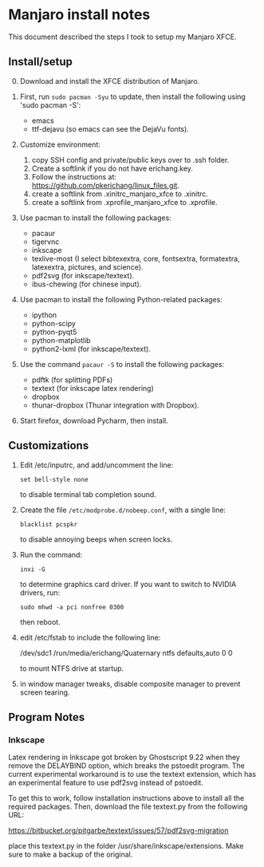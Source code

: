# Manjaro install notes
This document described the steps I took to setup my Manjaro XFCE.

## Install/setup

0. Download and install the XFCE distribution of Manjaro.

1. First, run `sudo pacman -Syu` to update, then install the following using 
   'sudo pacman -S':

   * emacs
   * ttf-dejavu (so emacs can see the DejaVu fonts).

2. Customize environment:

   1. copy SSH config and private/public keys over to .ssh folder.
   2. Create a softlink if you do not have erichang.key.
   3. Follow the instructions at: 
      <https://github.com/pkerichang/linux_files.git>.
   4. create a softlink from .xinitrc_manjaro_xfce to .xinitrc.
   5. create a softlink from .xprofile_manjaro_xfce to .xprofile.

3. Use pacman to install the following packages:

   * pacaur
   * tigervnc
   * inkscape
   * texlive-most (I select bibtexextra, core, fontsextra, formatextra,
     latexextra, pictures, and science).
   * pdf2svg (for inkscape/textext).
   * ibus-chewing (for chinese input).
 
4. Use pacman to install the following Python-related packages:

   * ipython
   * python-scipy
   * python-pyqt5
   * python-matplotlib
   * python2-lxml (for inkscape/textext).

5. Use the command `pacaur -S` to install the following packages:

   * pdftk (for splitting PDFs)
   * textext (for inkscape latex rendering)
   * dropbox
   * thunar-dropbox (Thunar integration with Dropbox).

6. Start firefox, download Pycharm, then install.

## Customizations

1. Edit /etc/inputrc, and add/uncomment the line:
   ```
   set bell-style none
   ```
   to disable terminal tab completion sound.

2. Create the file `/etc/modprobe.d/nobeep.conf`, with a single line:
   ```
   blacklist pcspkr
   ```
   to disable annoying beeps when screen locks.

3. Run the command:
   ```
   inxi -G
   ```
   to determine graphics card driver.  If you want to switch to NVIDIA
   drivers, run:
   ```
   sudo mhwd -a pci nonfree 0300
   ```
   then reboot.

4. edit /etc/fstab to include the following line:
   
   /dev/sdc1 /run/media/erichang/Quaternary ntfs defaults,auto 0 0

    to mount NTFS drive at startup.
    
5. in window manager tweaks, disable composite manager to prevent screen
   tearing.

## Program Notes

### Inkscape

Latex rendering in Inkscape got broken by Ghostscript 9.22 when they
remove the DELAYBIND option, which breaks the pstoedit program.  The
current experimental workaround is to use the textext extension, which
has an experimental feature to use pdf2svg instead of pstoedit.
   
To get this to work, follow installation instructions above to install
all the required packages.  Then, download the file textext.py from the
following URL:

https://bitbucket.org/pitgarbe/textext/issues/57/pdf2svg-migration

place this textext.py in the folder /usr/share/inkscape/extensions.  Make
sure to make a backup of the original.
